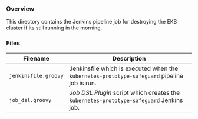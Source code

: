 ### Overview

This directory contains the Jenkins pipeline job for destroying the EKS cluster if its still running in the morning.

### Files

| Filename                  | Description                                                                                      |
|---------------------------|--------------------------------------------------------------------------------------------------|
| `jenkinsfile.groovy`      | Jenkinsfile which is executed when the `kubernetes-prototype-safeguard` pipeline job is run.     |
| `job_dsl.groovy`          | *Job DSL Plugin* script which creates the `kubernetes-prototype-safeguard` Jenkins job.          |